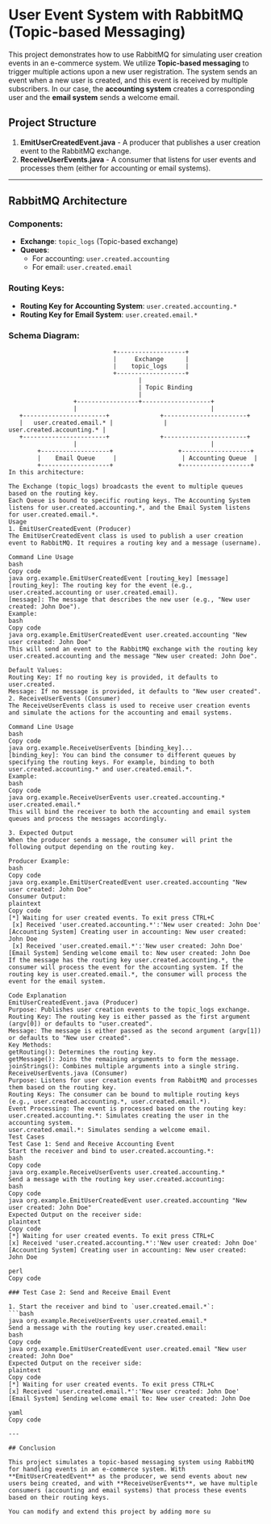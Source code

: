 # User Event System with RabbitMQ (Topic-based Messaging)

This project demonstrates how to use RabbitMQ for simulating user creation events in an e-commerce system. We utilize **Topic-based messaging** to trigger multiple actions upon a new user registration. The system sends an event when a new user is created, and this event is received by multiple subscribers. In our case, the **accounting system** creates a corresponding user and the **email system** sends a welcome email.

## Project Structure

1. **EmitUserCreatedEvent.java** - A producer that publishes a user creation event to the RabbitMQ exchange.
2. **ReceiveUserEvents.java** - A consumer that listens for user events and processes them (either for accounting or email systems).

---

## RabbitMQ Architecture

### Components:

- **Exchange**: `topic_logs` (Topic-based exchange)
- **Queues**: 
  - For accounting: `user.created.accounting`
  - For email: `user.created.email`
  
### Routing Keys:

- **Routing Key for Accounting System**: `user.created.accounting.*`
- **Routing Key for Email System**: `user.created.email.*`

### Schema Diagram:

```plaintext
                             +-------------------+
                             |     Exchange      |
                             |    topic_logs     |
                             +-------------------+
                                    |
                                    | Topic Binding
                                    |
                  +-----------------+-------------------+
                  |                                     |
   +-----------------------+              +-----------------------+
   |   user.created.email.* |              |  user.created.accounting.* |
   +-----------------------+              +-----------------------+
                  |                                     |
        +-------------------+                  +-------------------+
        |    Email Queue     |                  | Accounting Queue  |
        +-------------------+                  +-------------------+
In this architecture:

The Exchange (topic_logs) broadcasts the event to multiple queues based on the routing key.
Each Queue is bound to specific routing keys. The Accounting System listens for user.created.accounting.*, and the Email System listens for user.created.email.*.
Usage
1. EmitUserCreatedEvent (Producer)
The EmitUserCreatedEvent class is used to publish a user creation event to RabbitMQ. It requires a routing key and a message (username).

Command Line Usage
bash
Copy code
java org.example.EmitUserCreatedEvent [routing_key] [message]
[routing_key]: The routing key for the event (e.g., user.created.accounting or user.created.email).
[message]: The message that describes the new user (e.g., "New user created: John Doe").
Example:
bash
Copy code
java org.example.EmitUserCreatedEvent user.created.accounting "New user created: John Doe"
This will send an event to the RabbitMQ exchange with the routing key user.created.accounting and the message "New user created: John Doe".

Default Values:
Routing Key: If no routing key is provided, it defaults to user.created.
Message: If no message is provided, it defaults to "New user created".
2. ReceiveUserEvents (Consumer)
The ReceiveUserEvents class is used to receive user creation events and simulate the actions for the accounting and email systems.

Command Line Usage
bash
Copy code
java org.example.ReceiveUserEvents [binding_key]...
[binding_key]: You can bind the consumer to different queues by specifying the routing keys. For example, binding to both user.created.accounting.* and user.created.email.*.
Example:
bash
Copy code
java org.example.ReceiveUserEvents user.created.accounting.* user.created.email.*
This will bind the receiver to both the accounting and email system queues and process the messages accordingly.

3. Expected Output
When the producer sends a message, the consumer will print the following output depending on the routing key.

Producer Example:
bash
Copy code
java org.example.EmitUserCreatedEvent user.created.accounting "New user created: John Doe"
Consumer Output:
plaintext
Copy code
[*] Waiting for user created events. To exit press CTRL+C
 [x] Received 'user.created.accounting.*':'New user created: John Doe'
[Accounting System] Creating user in accounting: New user created: John Doe
 [x] Received 'user.created.email.*':'New user created: John Doe'
[Email System] Sending welcome email to: New user created: John Doe
If the message has the routing key user.created.accounting.*, the consumer will process the event for the accounting system. If the routing key is user.created.email.*, the consumer will process the event for the email system.

Code Explanation
EmitUserCreatedEvent.java (Producer)
Purpose: Publishes user creation events to the topic_logs exchange.
Routing Key: The routing key is either passed as the first argument (argv[0]) or defaults to "user.created".
Message: The message is either passed as the second argument (argv[1]) or defaults to "New user created".
Key Methods:
getRouting(): Determines the routing key.
getMessage(): Joins the remaining arguments to form the message.
joinStrings(): Combines multiple arguments into a single string.
ReceiveUserEvents.java (Consumer)
Purpose: Listens for user creation events from RabbitMQ and processes them based on the routing key.
Routing Keys: The consumer can be bound to multiple routing keys (e.g., user.created.accounting.*, user.created.email.*).
Event Processing: The event is processed based on the routing key:
user.created.accounting.*: Simulates creating the user in the accounting system.
user.created.email.*: Simulates sending a welcome email.
Test Cases
Test Case 1: Send and Receive Accounting Event
Start the receiver and bind to user.created.accounting.*:
bash
Copy code
java org.example.ReceiveUserEvents user.created.accounting.*
Send a message with the routing key user.created.accounting:
bash
Copy code
java org.example.EmitUserCreatedEvent user.created.accounting "New user created: John Doe"
Expected Output on the receiver side:
plaintext
Copy code
[*] Waiting for user created events. To exit press CTRL+C
[x] Received 'user.created.accounting.*':'New user created: John Doe'
[Accounting System] Creating user in accounting: New user created: John Doe

perl
Copy code

### Test Case 2: Send and Receive Email Event

1. Start the receiver and bind to `user.created.email.*`:
```bash
java org.example.ReceiveUserEvents user.created.email.*
Send a message with the routing key user.created.email:
bash
Copy code
java org.example.EmitUserCreatedEvent user.created.email "New user created: John Doe"
Expected Output on the receiver side:
plaintext
Copy code
[*] Waiting for user created events. To exit press CTRL+C
[x] Received 'user.created.email.*':'New user created: John Doe'
[Email System] Sending welcome email to: New user created: John Doe

yaml
Copy code

---

## Conclusion

This project simulates a topic-based messaging system using RabbitMQ for handling events in an e-commerce system. With **EmitUserCreatedEvent** as the producer, we send events about new users being created, and with **ReceiveUserEvents**, we have multiple consumers (accounting and email systems) that process these events based on their routing keys.

You can modify and extend this project by adding more su
